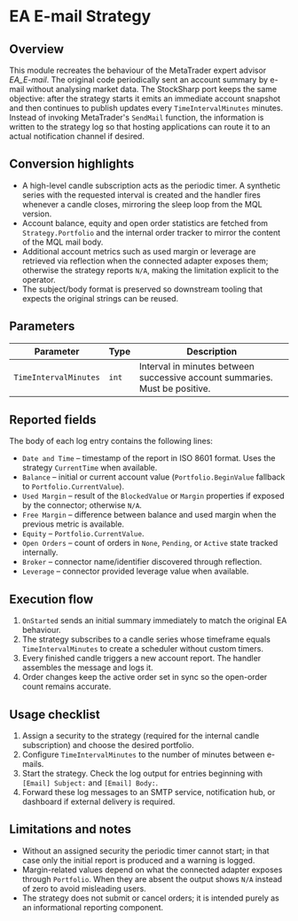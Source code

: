 # EA E-mail Strategy

## Overview
This module recreates the behaviour of the MetaTrader expert advisor *EA_E-mail*. The original code periodically sent an account
summary by e-mail without analysing market data. The StockSharp port keeps the same objective: after the strategy starts it emits
an immediate account snapshot and then continues to publish updates every `TimeIntervalMinutes` minutes. Instead of invoking
MetaTrader's `SendMail` function, the information is written to the strategy log so that hosting applications can route it to an
actual notification channel if desired.

## Conversion highlights
- A high-level candle subscription acts as the periodic timer. A synthetic series with the requested interval is created and the
  handler fires whenever a candle closes, mirroring the sleep loop from the MQL version.
- Account balance, equity and open order statistics are fetched from `Strategy.Portfolio` and the internal order tracker to
  mirror the content of the MQL mail body.
- Additional account metrics such as used margin or leverage are retrieved via reflection when the connected adapter exposes
  them; otherwise the strategy reports `N/A`, making the limitation explicit to the operator.
- The subject/body format is preserved so downstream tooling that expects the original strings can be reused.

## Parameters
| Parameter | Type | Description |
| --- | --- | --- |
| `TimeIntervalMinutes` | `int` | Interval in minutes between successive account summaries. Must be positive. |

## Reported fields
The body of each log entry contains the following lines:
- `Date and Time` – timestamp of the report in ISO 8601 format. Uses the strategy `CurrentTime` when available.
- `Balance` – initial or current account value (`Portfolio.BeginValue` fallback to `Portfolio.CurrentValue`).
- `Used Margin` – result of the `BlockedValue` or `Margin` properties if exposed by the connector; otherwise `N/A`.
- `Free Margin` – difference between balance and used margin when the previous metric is available.
- `Equity` – `Portfolio.CurrentValue`.
- `Open Orders` – count of orders in `None`, `Pending`, or `Active` state tracked internally.
- `Broker` – connector name/identifier discovered through reflection.
- `Leverage` – connector provided leverage value when available.

## Execution flow
1. `OnStarted` sends an initial summary immediately to match the original EA behaviour.
2. The strategy subscribes to a candle series whose timeframe equals `TimeIntervalMinutes` to create a scheduler without custom
   timers.
3. Every finished candle triggers a new account report. The handler assembles the message and logs it.
4. Order changes keep the active order set in sync so the open-order count remains accurate.

## Usage checklist
1. Assign a security to the strategy (required for the internal candle subscription) and choose the desired portfolio.
2. Configure `TimeIntervalMinutes` to the number of minutes between e-mails.
3. Start the strategy. Check the log output for entries beginning with `[Email] Subject:` and `[Email] Body:`.
4. Forward these log messages to an SMTP service, notification hub, or dashboard if external delivery is required.

## Limitations and notes
- Without an assigned security the periodic timer cannot start; in that case only the initial report is produced and a warning is
  logged.
- Margin-related values depend on what the connected adapter exposes through `Portfolio`. When they are absent the output shows
  `N/A` instead of zero to avoid misleading users.
- The strategy does not submit or cancel orders; it is intended purely as an informational reporting component.
